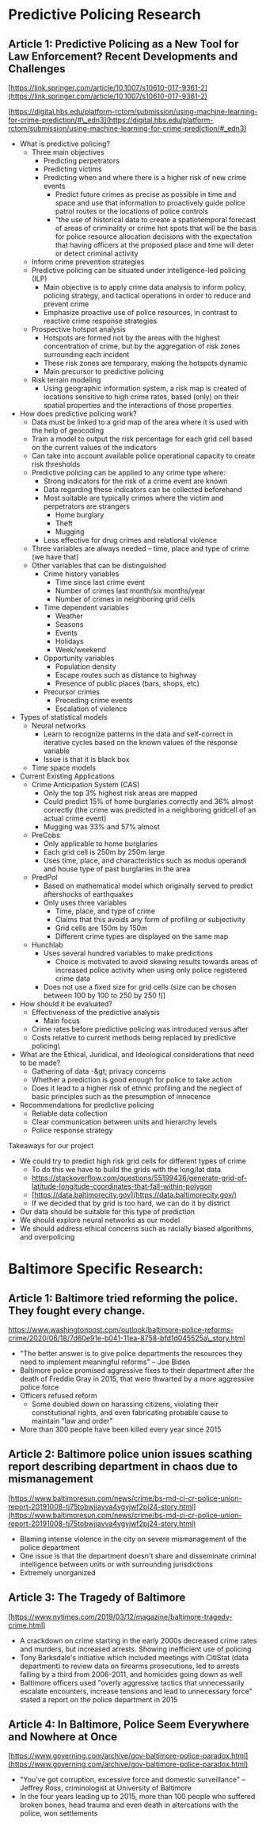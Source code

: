 # Predictive Policing Research

## Article 1: Predictive Policing as a New Tool for Law Enforcement? Recent Developments and Challenges

[https://link.springer.com/article/10.1007/s10610-017-9361-2](https://link.springer.com/article/10.1007/s10610-017-9361-2)

[https://digital.hbs.edu/platform-rctom/submission/using-machine-learning-for-crime-prediction/#\_edn3](https://digital.hbs.edu/platform-rctom/submission/using-machine-learning-for-crime-prediction/#_edn3)

- What is predictive policing?
  - Three main objectives
    - Predicting perpetrators
    - Predicting victims
    - Predicting when and where there is a higher risk of new crime events
      - Predict future crimes as precise as possible in time and space and use that information to proactively guide police patrol routes or the locations of police controls
      - &quot;the use of historical data to create a spatiotemporal forecast of areas of criminality or crime hot spots that will be the basis for police resource allocation decisions with the expectation that having officers at the proposed place and time will deter or detect criminal activity
  - Inform crime prevention strategies
  - Predictive policing can be situated under intelligence-led policing (ILP)
    - Main objective is to apply crime data analysis to inform policy, policing strategy, and tactical operations in order to reduce and prevent crime
    - Emphasize proactive use of police resources, in contrast to reactive crime response strategies
  - Prospective hotspot analysis
    - Hotspots are formed not by the areas with the highest concentration of crime, but by the aggregation of risk zones surrounding each incident
    - These risk zones are temporary, making the hotspots dynamic
    - Main precursor to predictive policing
  - Risk terrain modeling
    - Using geographic information system, a risk map is created of locations sensitive to high crime rates, based (only) on their spatial properties and the interactions of those properties
- How does predictive policing work?
  - Data must be linked to a grid map of the area where it is used with the help of geocoding
  - Train a model to output the risk percentage for each grid cell based on the current values of the indicators
  - Can take into account available police operational capacity to create risk thresholds
  - Predictive policing can be applied to any crime type where:
    - Strong indicators for the risk of a crime event are known
    - Data regarding these indicators can be collected beforehand
    - Most suitable are typically crimes where the victim and perpetrators are strangers
      - Home burglary
      - Theft
      - Mugging
    - Less effective for drug crimes and relational violence
  - Three variables are always needed – time, place and type of crime (we have that)
  - Other variables that can be distinguished
    - Crime history variables
      - Time since last crime event
      - Number of crimes last month/six months/year
      - Number of crimes in neighboring grid cells
    - Time dependent variables
      - Weather
      - Seasons
      - Events
      - Holidays
      - Week/weekend
    - Opportunity variables
      - Population density
      - Escape routes such as distance to highway
      - Presence of public places (bars, shops, etc)
    - Precursor crimes
      - Preceding crime events
      - Escalation of violence
- Types of statistical models
  - Neural networks
    - Learn to recognize patterns in the data and self-correct in iterative cycles based on the known values of the response variable
    - Issue is that it is black box
  - Time space models
- Current Existing Applications
  - Crime Anticipation System (CAS)
    - Only the top 3% highest risk areas are mapped
    - Could predict 15% of home burglaries correctly and 36% almost correctly (the crime was predicted in a neighboring gridcell of an actual crime event)
    - Mugging was 33% and 57% almost
  - PreCobs
    - Only applicable to home burglaries
    - Each grid cell is 250m by 250m large
    - Uses time, place, and characteristics such as modus operandi and house type of past burglaries in the area
  - PredPol
    - Based on mathematical model which originally served to predict aftershocks of earthquakes
    - Only uses three variables
      - Time, place, and type of crime
      - Claims that this avoids any form of profiling or subjectivity
      - Grid cells are 150m by 150m
      - Different crime types are displayed on the same map
  - Hunchlab
    - Uses several hundred variables to make predictions
      - Choice is motivated to avoid skewing results towards areas of increased police activity when using only police registered crime data
    - Does not use a fixed size for grid cells (size can be chosen between 100 by 100 to 250 by 250 ![]
- How should it be evaluated?
  - Effectiveness of the predictive analysis
    - Main focus
  - Crime rates before predictive policing was introduced versus after
  - Costs relative to current methods being replaced by predictive policing\
- What are the Ethical, Juridical, and Ideological considerations that need to be made?
  - Gathering of data -\&gt; privacy concerns
  - Whether a prediction is good enough for police to take action
  - Does it lead to a higher risk of ethnic profiling and the neglect of basic principles such as the presumption of innocence
- Recommendations for predictive policing
  - Reliable data collection
  - Clear communication between units and hierarchy levels
  - Police response strategy

Takeaways for our project

- We could try to predict high risk grid cells for different types of crime
  - To do this we have to build the grids with the long/lat data
  - https://stackoverflow.com/questions/55199436/generate-grid-of-latitude-longitude-coordinates-that-fall-within-polygon
  - [https://data.baltimorecity.gov](https://data.baltimorecity.gov/)
  - If we decided that by grid is too hard, we can do it by district
- Our data should be suitable for this type of prediction
- We should explore neural networks as our model
- We should address ethical concerns such as racially biased algorithms, and overpolicing

# Baltimore Specific Research:

## Article 1: Baltimore tried reforming the police. They fought every change.

https://www.washingtonpost.com/outlook/baltimore-police-reforms-crime/2020/06/18/7d60e91e-b041-11ea-8758-bfd1d045525a\_story.html

- &quot;The better answer is to give police departments the resources they need to implement meaningful reforms&quot; – Joe Biden
- Baltimore police promised aggressive fixes to their department after the death of Freddie Gray in 2015, that were thwarted by a more aggressive police force
- Officers refused reform
  - Some doubled down on harassing citizens, violating their constitutional rights, and even fabricating probable cause to maintain &quot;law and order&quot;
- More than 300 people have been killed every year since 2015

## Article 2: Baltimore police union issues scathing report describing department in chaos due to mismanagement

[https://www.baltimoresun.com/news/crime/bs-md-ci-cr-police-union-report-20191008-tj75tobwjjavva4vgyjwf2pj24-story.html](https://www.baltimoresun.com/news/crime/bs-md-ci-cr-police-union-report-20191008-tj75tobwjjavva4vgyjwf2pj24-story.html)

- Blaming intense violence in the city on severe mismanagement of the police department
- One issue is that the department doesn&#39;t share and disseminate criminal intelligence between units or with surrounding jurisdictions
- Extremely unorganized

## Article 3: The Tragedy of Baltimore

[https://www.nytimes.com/2019/03/12/magazine/baltimore-tragedy-crime.html]

- A crackdown on crime starting in the early 2000s decreased crime rates and murders, but increased arrests. Showing inefficient use of policing
- Tony Barksdale&#39;s initiative which included meetings with CitiStat (data department) to review data on firearms prosecutions, led to arrests falling by a third from 2006-2011, and homicides going down as well
- Baltimore officers used &quot;overly aggressive tactics that unnecessarily escalate encounters, increase tensions and lead to unnecessary force&quot; stated a report on the police department in 2015

## Article 4: In Baltimore, Police Seem Everywhere and Nowhere at Once

[https://www.governing.com/archive/gov-baltimore-police-paradox.html](https://www.governing.com/archive/gov-baltimore-police-paradox.html)

- &quot;You&#39;ve got corruption, excessive force and domestic surveillance&quot; – Jeffrey Ross, criminologist at University of Baltimore
- In the four years leading up to 2015, more than 100 people who suffered broken bones, head trauma and even death in altercations with the police, won settlements


```python

```
